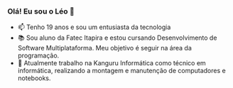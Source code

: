 ### Olá! Eu sou o Léo 🤠
- 📫 Tenho 19 anos e sou um entusiasta da tecnologia
- 📚 Sou aluno da Fatec Itapira e estou cursando Desenvolvimento de Software Multiplataforma. Meu objetivo é seguir na área da programação.
- 🔧 Atualmente trabalho na Kanguru Informática como técnico em informática, realizando a montagem e manutenção de computadores e notebooks. 

<!---
leosartorelli1/leosartorelli1 is a ✨ special ✨ repository because its `README.md` (this file) appears on your GitHub profile.
You can click the Preview link to take a look at your changes.
--->
